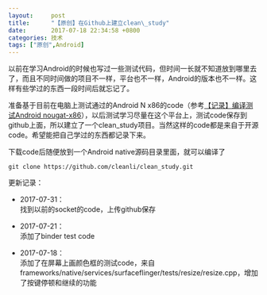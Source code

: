 ```yaml
---
layout:     post
title:      "【原创】在Github上建立clean\_study"
date:       2017-07-18 22:34:58 +0800
categories: 技术
tags: ["原创",Android]
---
```

以前在学习Android的时候也写过一些测试代码，但时间一长就不知道放到哪里去了，而且不同时间做的项目不一样，平台也不一样，Android的版本也不一样。这样有些学过的东西一段时间后就忘记了。

准备基于目前在电脑上测试通过的Android N x86的code（参考<a href="{{ site.baseurl }}{% post_url tech/2017-06-05-Android_N_build_java_out_of_memory %}">【记录】编译测试Android nougat-x86</a>），以后测试学习尽量在这个平台上，测试code保存到github上面，所以建立了一个clean\_study项目。当然这样的code都是来自于开源code。希望能把自己学过的东西都记录下来。

下载code后随便放到一个Android native源码目录里面，就可以编译了
```
git clone https://github.com/cleanli/clean_study.git
```

更新记录：

- 2017-07-31：<br>
找到以前的socket的code，上传github保存

- 2017-07-21：<br>
添加了binder test code

- 2017-07-18：<br>
添加了在屏幕上画颜色框的测试code，来自frameworks/native/services/surfaceflinger/tests/resize/resize.cpp，增加了按键停顿和继续的功能
